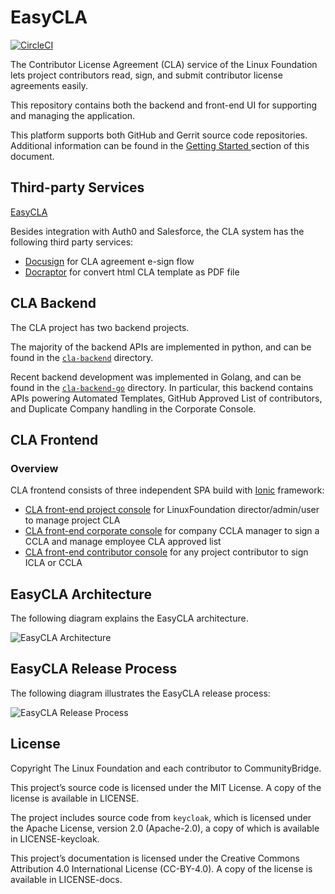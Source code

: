 # EasyCLA

​[​![CircleCI](https://circleci.com/gh/communitybridge/easycla.svg?style=svg)​](https://circleci.com/gh/communitybridge/easycla)​

The Contributor License Agreement \(CLA\) service of the Linux Foundation lets project contributors read, sign, and submit contributor license agreements easily.

This repository contains both the backend and front-end UI for supporting and managing the application.

This platform supports both GitHub and Gerrit source code repositories. Additional information can be found in the [Getting Started ](getting-started/)section of this document.

## Third-party Services <a id="third-party-services"></a>

​[EasyCLA​](./#easycla-architechture)

Besides integration with Auth0 and Salesforce, the CLA system has the following third party services:

* ​[Docusign](https://www.docusign.com/) for CLA agreement e-sign flow
* ​[Docraptor](https://docraptor.com/) for convert html CLA template as PDF file

## CLA Backend <a id="cla-backend"></a>

The CLA project has two backend projects.

The majority of the backend APIs are implemented in python, and can be found in the [`cla-backend`](https://github.com/communitybridge/easycla/tree/master/cla-backend) directory.

Recent backend development was implemented in Golang, and can be found in the [`cla-backend-go`](https://github.com/communitybridge/easycla/tree/master/cla-backend-go) directory. In particular, this backend contains APIs powering Automated Templates, GitHub Approved List of contributors, and Duplicate Company handling in the Corporate Console.

## CLA Frontend <a id="cla-frontend"></a>

### Overview <a id="overview"></a>

CLA frontend consists of three independent SPA build with [Ionic](https://ionicframework.com/) framework:

* [CLA front-end project console](https://github.com/communitybridge/easycla/tree/master/cla-frontend-project-console) for LinuxFoundation director/admin/user to manage project CLA
* [CLA front-end corporate console](https://github.com/communitybridge/easycla/tree/master/cla-frontend-corporate-console) for company CCLA manager to sign a CCLA and manage employee CLA approved list
* [CLA front-end contributor console](https://github.com/communitybridge/easycla/tree/master/cla-frontend-contributor-console) for any project contributor to sign ICLA or CCLA

## EasyCLA Architecture <a id="easycla-architechture"></a>

The following diagram explains the EasyCLA architecture.

![EasyCLA Architecture](../../.gitbook/assets/cla-architecture-overview.png)

## EasyCLA Release Process <a id="easycla-release-process"></a>

The following diagram illustrates the EasyCLA release process:

![EasyCLA Release Process](../../.gitbook/assets/easycla-software-development-and-release_process.png)

## License <a id="license"></a>

Copyright The Linux Foundation and each contributor to CommunityBridge.

This project’s source code is licensed under the MIT License. A copy of the license is available in LICENSE.

The project includes source code from `keycloak`, which is licensed under the Apache License, version 2.0 \(Apache-2.0\), a copy of which is available in LICENSE-keycloak.

This project’s documentation is licensed under the Creative Commons Attribution 4.0 International License \(CC-BY-4.0\). A copy of the license is available in LICENSE-docs.

